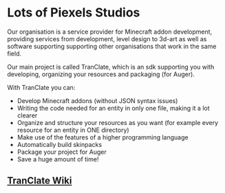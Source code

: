 # Lots of Piexels Studios

Our organisation is a service provider for Minecraft addon development, providing services from development, level design to 3d-art as well as software supporting supporting other organisations that work in the same field.

Our main project is called TranClate, which is an sdk supporting you with developing, organizing your resources and packaging (for Auger).

With TranClate you can:
- Develop Minecraft addons (without JSON syntax issues)
- Writing the code needed for an entity in only one file, making it a lot clearer
- Organize and structure your resources as you want (for example every resource for an entity in ONE directory)
- Make use of the features of a higher programming language
- Automatically build skinpacks
- Package your project for Auger
- Save a huge amount of time!

## [TranClate Wiki](https://timoliacreative.github.io/#/)
